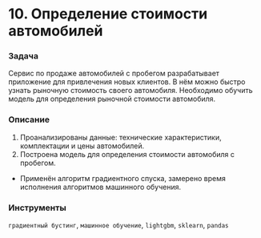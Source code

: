 # 10. Определение стоимости автомобилей

### Задача

Сервис по продаже автомобилей с пробегом разрабатывает приложение для привлечения новых клиентов. В нём можно быстро узнать рыночную стоимость своего автомобиля. Необходимо обучить модель для определения рыночной стоимости автомобиля.

### Описание

1. Проанализированы данные: технические характеристики, комплектации и цены автомобилей.
2. Построена модель для определения стоимости автомобиля с пробегом.

* Применён алгоритм градиентного спуска, замерено время исполнения алгоритмов машинного обучения.

### Инструменты

`градиентный бустинг`, `машинное обучение`, `lightgbm`, `sklearn`, `pandas`
